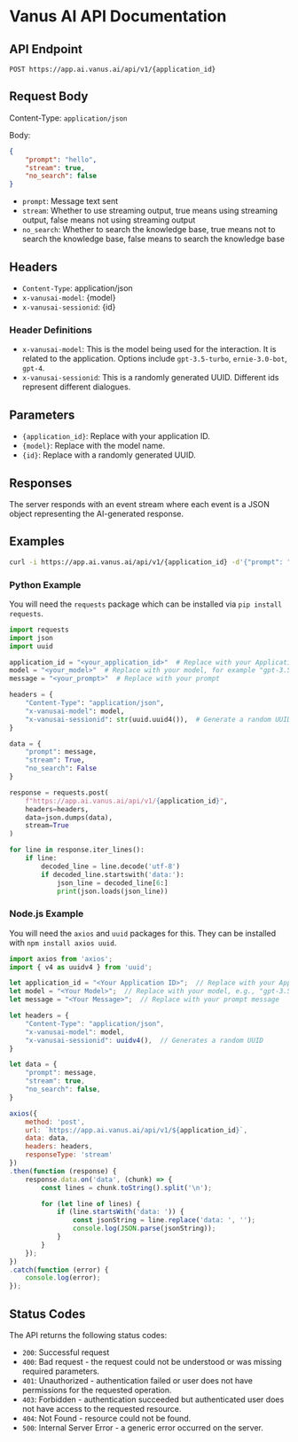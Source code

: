 # Vanus AI API Documentation

## API Endpoint

```
POST https://app.ai.vanus.ai/api/v1/{application_id}
```

## Request Body

Content-Type: `application/json`

Body:

```json
{
    "prompt": "hello",
    "stream": true,
    "no_search": false
}
```

- `prompt`: Message text sent
- `stream`: Whether to use streaming output, true means using streaming output, false means not using streaming output
- `no_search`: Whether to search the knowledge base, true means not to search the knowledge base, false means to search the knowledge base

## Headers

- `Content-Type`: application/json
- `x-vanusai-model`: {model}
- `x-vanusai-sessionid`: {id}

### Header Definitions

- `x-vanusai-model`: This is the model being used for the interaction. It is related to the application. Options include `gpt-3.5-turbo`, `ernie-3.0-bot`, `gpt-4`.
- `x-vanusai-sessionid`: This is a randomly generated UUID. Different ids represent different dialogues.

## Parameters

- `{application_id}`: Replace with your application ID.
- `{model}`: Replace with the model name.
- `{id}`: Replace with a randomly generated UUID.

## Responses

The server responds with an event stream where each event is a JSON object representing the AI-generated response.


## Examples

```bash
curl -i https://app.ai.vanus.ai/api/v1/{application_id} -d'{"prompt": "{message}", "stream": true, "no_search": false}' -H"Content-Type:application/json" -H"Accept:*/*" -H"x-vanusai-model:{model}" -H"x-vanusai-sessionid:{id}"
```


### Python Example

You will need the `requests` package which can be installed via `pip install requests`.

```python
import requests
import json
import uuid

application_id = "<your_application_id>"  # Replace with your Application ID
model = "<your_model>"  # Replace with your model, for example "gpt-3.5-turbo", "ernie-3.0-bot", "gpt-4"
message = "<your_prompt>"  # Replace with your prompt

headers = {
    "Content-Type": "application/json",
    "x-vanusai-model": model,
    "x-vanusai-sessionid": str(uuid.uuid4()),  # Generate a random UUID
}

data = {
    "prompt": message,
    "stream": True,
    "no_search": False
}

response = requests.post(
    f"https://app.ai.vanus.ai/api/v1/{application_id}",
    headers=headers,
    data=json.dumps(data),
    stream=True
)

for line in response.iter_lines():
    if line:
        decoded_line = line.decode('utf-8')
        if decoded_line.startswith('data:'):
            json_line = decoded_line[6:]
            print(json.loads(json_line))

```

### Node.js Example

You will need the `axios` and `uuid` packages for this. They can be installed with `npm install axios uuid`.

```javascript
import axios from 'axios';
import { v4 as uuidv4 } from 'uuid';

let application_id = "<Your Application ID>";  // Replace with your Application ID
let model = "<Your Model>";  // Replace with your model, e.g., "gpt-3.5-turbo", "ernie-3.0-bot", "gpt-4"
let message = "<Your Message>";  // Replace with your prompt message

let headers = {
    "Content-Type": "application/json",
    "x-vanusai-model": model,
    "x-vanusai-sessionid": uuidv4(),  // Generates a random UUID
}

let data = {
    "prompt": message,
    "stream": true,
    "no_search": false,
}

axios({
    method: 'post',
    url: `https://app.ai.vanus.ai/api/v1/${application_id}`,
    data: data,
    headers: headers,
    responseType: 'stream'
})
.then(function (response) {
    response.data.on('data', (chunk) => {
        const lines = chunk.toString().split('\n');

        for (let line of lines) {
            if (line.startsWith('data: ')) {
                const jsonString = line.replace('data: ', '');
                console.log(JSON.parse(jsonString));
            }
        }
    });
})
.catch(function (error) {
    console.log(error);
});

```

## Status Codes

The API returns the following status codes:

- `200`: Successful request
- `400`: Bad request - the request could not be understood or was missing required parameters.
- `401`: Unauthorized - authentication failed or user does not have permissions for the requested operation.
- `403`: Forbidden - authentication succeeded but authenticated user does not have access to the requested resource.
- `404`: Not Found - resource could not be found.
- `500`: Internal Server Error - a generic error occurred on the server.